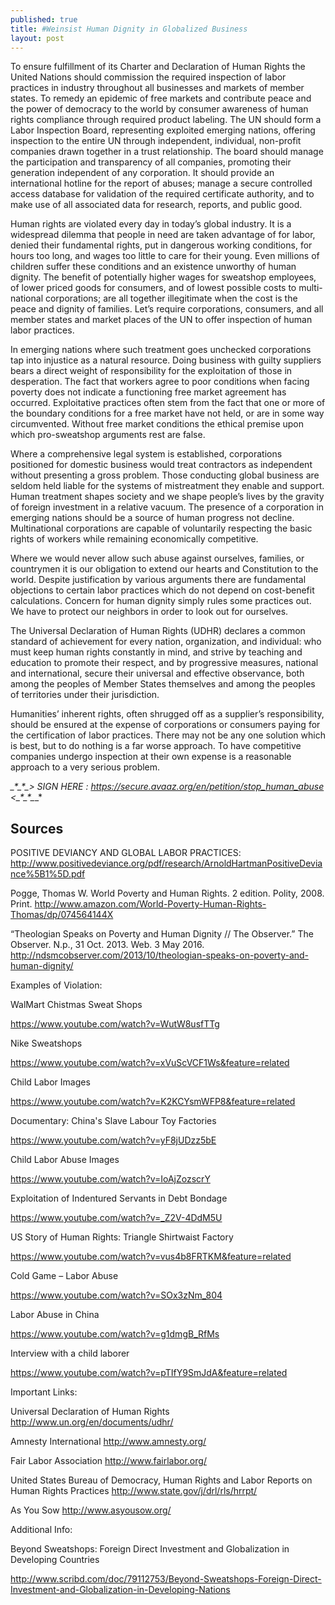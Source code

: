 ```yaml
---
published: true
title: #Weinsist Human Dignity in Globalized Business
layout: post
---
```

To ensure fulfillment of its Charter and Declaration of Human Rights the United Nations should commission the required inspection of labor practices in industry throughout all businesses and markets of member states. To remedy an epidemic of free markets and contribute peace and the power of democracy to the world by consumer awareness of human rights compliance through required product labeling. The UN should form a Labor Inspection Board, representing exploited emerging nations, offering inspection to the entire UN through independent, individual, non-profit companies drawn together in a trust relationship. The board should manage the participation and transparency of all companies, promoting their generation independent of any corporation. It should provide an international hotline for the report of abuses; manage a secure controlled access database for validation of the required certificate authority, and to make use of all associated data for research, reports, and public good.

Human rights are violated every day in today’s global industry. It is a widespread dilemma that people in need are taken advantage of for labor, denied their fundamental rights, put in dangerous working conditions, for hours too long, and wages too little to care for their young. Even millions of children suffer these conditions and an existence unworthy of human dignity. The benefit of potentially higher wages for sweatshop employees, of lower priced goods for consumers, and of lowest possible costs to multi-national corporations; are all together illegitimate when the cost is the peace and dignity of families. Let’s require corporations, consumers, and all member states and market places of the UN to offer inspection of human labor practices.

In emerging nations where such treatment goes unchecked corporations tap into injustice as a natural resource. Doing business with guilty suppliers bears a direct weight of responsibility for the exploitation of those in desperation. The fact that workers agree to poor conditions when facing poverty does not indicate a functioning free market agreement has occurred. Exploitative practices often stem from the fact that one or more of the boundary conditions for a free market have not held, or are in some way circumvented. Without free market conditions the ethical premise upon which pro-sweatshop arguments rest are false.

Where a comprehensive legal system is established, corporations positioned for domestic business would treat contractors as independent without presenting a gross problem. Those conducting global business are seldom held liable for the systems of mistreatment they enable and support. Human treatment shapes society and we shape people’s lives by the gravity of foreign investment in a relative vacuum. The presence of a corporation in emerging nations should be a source of human progress not decline. Multinational corporations are capable of voluntarily respecting the basic rights of workers while remaining economically competitive.

Where we would never allow such abuse against ourselves, families, or countrymen it is our obligation to extend our hearts and Constitution to the world. Despite justification by various arguments there are fundamental objections to certain labor practices which do not depend on cost-benefit calculations. Concern for human dignity simply rules some practices out. We have to protect our neighbors in order to look out for ourselves.

The Universal Declaration of Human Rights (UDHR) declares a common standard of achievement for every nation, organization, and individual: who must keep human rights constantly in mind, and strive by teaching and education to promote their respect, and by progressive measures, national and international, secure their universal and effective observance, both among the peoples of Member States themselves and among the peoples of territories under their jurisdiction.

Humanities’ inherent rights, often shrugged off as a supplier’s responsibility, should be ensured at the expense of corporations or consumers paying for the certification of labor practices. There may not be any one solution which is best, but to do nothing is a far worse approach. To have competitive companies undergo inspection at their own expense is a reasonable approach to a very serious problem.


*_*_*_*_*_*_*_*_*> SIGN HERE : https://secure.avaaz.org/en/petition/stop_human_abuse  <*_*_*_*_*_*_*_*_*_*


Sources
---------------------------------------------------------------------------------------------------------------------------------------
POSITIVE DEVIANCY AND GLOBAL LABOR PRACTICES: http://www.positivedeviance.org/pdf/research/ArnoldHartmanPositiveDeviance%5B1%5D.pdf

Pogge, Thomas W. World Poverty and Human Rights. 2 edition. Polity, 2008. Print.
http://www.amazon.com/World-Poverty-Human-Rights-Thomas/dp/074564144X

“Theologian Speaks on Poverty and Human Dignity // The Observer.” The Observer. N.p., 31 Oct. 2013. Web. 3 May 2016. http://ndsmcobserver.com/2013/10/theologian-speaks-on-poverty-and-human-dignity/



Examples of Violation:

WalMart Chistmas Sweat Shops

https://www.youtube.com/watch?v=WutW8usfTTg

Nike Sweatshops

https://www.youtube.com/watch?v=xVuScVCF1Ws&feature=related

Child Labor Images

https://www.youtube.com/watch?v=K2KCYsmWFP8&feature=related

Documentary: China's Slave Labour Toy Factories

https://www.youtube.com/watch?v=yF8jUDzz5bE

Child Labor Abuse Images

https://www.youtube.com/watch?v=IoAjZozscrY

Exploitation of Indentured Servants in Debt Bondage

https://www.youtube.com/watch?v=_Z2V-4DdM5U

US Story of Human Rights: Triangle Shirtwaist Factory

https://www.youtube.com/watch?v=vus4b8FRTKM&feature=related

Cold Game – Labor Abuse

https://www.youtube.com/watch?v=SOx3zNm_804

Labor Abuse in China

https://www.youtube.com/watch?v=g1dmgB_RfMs

Interview with a child laborer

https://www.youtube.com/watch?v=pTIfY9SmJdA&feature=related

Important Links:

Universal Declaration of Human Rights
http://www.un.org/en/documents/udhr/

Amnesty International
http://www.amnesty.org/

Fair Labor Association
http://www.fairlabor.org/

United States Bureau of Democracy, Human Rights and Labor
Reports on Human Rights Practices
http://www.state.gov/j/drl/rls/hrrpt/

As You Sow
http://www.asyousow.org/


Additional Info:

Beyond Sweatshops: Foreign Direct Investment and Globalization in Developing Countries

http://www.scribd.com/doc/79112753/Beyond-Sweatshops-Foreign-Direct-Investment-and-Globalization-in-Developing-Nations